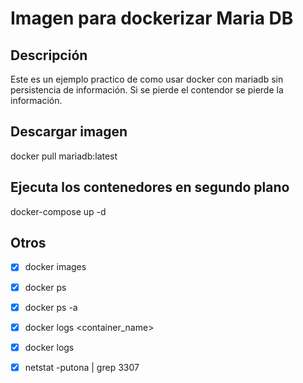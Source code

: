 # Imagen para dockerizar Maria DB

## Descripción
Este es un ejemplo practico de como usar docker con mariadb sin persistencia de información. Si se pierde el contendor se pierde la información.

## Descargar imagen
docker pull mariadb:latest

## Ejecuta los contenedores en segundo plano
docker-compose up -d

## Otros
- [x] docker images
- [x] docker ps
- [x] docker ps -a
- [x] docker logs <container_name>
- [x] docker logs

- [x] netstat -putona | grep  3307